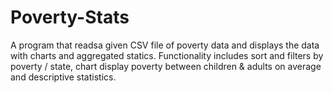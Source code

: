 # Poverty-Stats
A program that readsa  given CSV file of poverty data and displays the data with charts and aggregated statics. Functionality includes sort and filters by poverty / state,  chart display poverty between children &amp; adults on average  and descriptive statistics.
